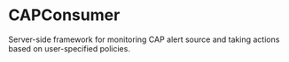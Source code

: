 CAPConsumer
===========

Server-side framework for monitoring CAP alert source and taking actions based on user-specified policies. 
